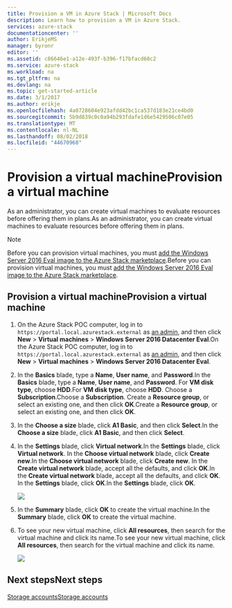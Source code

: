 ```yaml
---
title: Provision a VM in Azure Stack | Microsoft Docs
description: Learn how to provision a VM in Azure Stack.
services: azure-stack
documentationcenter: ''
author: ErikjeMS
manager: byronr
editor: ''
ms.assetid: c86646e1-a12e-493f-b396-f17bfacd60c2
ms.service: azure-stack
ms.workload: na
ms.tgt_pltfrm: na
ms.devlang: na
ms.topic: get-started-article
ms.date: 3/1/2017
ms.author: erikje
ms.openlocfilehash: 4a0728604e923afdd42bc1ca537d183e21ce4bd0
ms.sourcegitcommit: 5b9d839c0c0a94b293fdafe1d6e5429506c07e05
ms.translationtype: MT
ms.contentlocale: nl-NL
ms.lasthandoff: 08/02/2018
ms.locfileid: "44670968"
---
```

# <a name="provision-a-virtual-machine"></a><span data-ttu-id="19359-103">Provision a virtual machine</span><span class="sxs-lookup"><span data-stu-id="19359-103">Provision a virtual machine</span></span>
<span data-ttu-id="19359-104">As an administrator, you can create virtual machines to evaluate resources before offering them in plans.</span><span class="sxs-lookup"><span data-stu-id="19359-104">As an administrator, you can create virtual machines to evaluate resources before offering them in plans.</span></span>

> [!NOTE]
> <span data-ttu-id="19359-105">Before you can provision virtual machines, you must [add the Windows Server 2016 Eval image to the Azure Stack marketplace](azure-stack-add-default-image.md).</span><span class="sxs-lookup"><span data-stu-id="19359-105">Before you can provision virtual machines, you must [add the Windows Server 2016 Eval image to the Azure Stack marketplace](azure-stack-add-default-image.md).</span></span>
> 
> 

## <a name="provision-a-virtual-machine"></a><span data-ttu-id="19359-106">Provision a virtual machine</span><span class="sxs-lookup"><span data-stu-id="19359-106">Provision a virtual machine</span></span>
1. <span data-ttu-id="19359-107">On the Azure Stack POC computer, log in to `https://portal.local.azurestack.external` as [an admin](azure-stack-connect-azure-stack.md), and then click **New** > **Virtual machines** > **Windows Server 2016 Datacenter Eval**.</span><span class="sxs-lookup"><span data-stu-id="19359-107">On the Azure Stack POC computer, log in to `https://portal.local.azurestack.external` as [an admin](azure-stack-connect-azure-stack.md), and then click **New** > **Virtual machines** > **Windows Server 2016 Datacenter Eval**.</span></span>  

2. <span data-ttu-id="19359-108">In the **Basics** blade, type a **Name**, **User name**, and **Password**.</span><span class="sxs-lookup"><span data-stu-id="19359-108">In the **Basics** blade, type a **Name**, **User name**, and **Password**.</span></span> <span data-ttu-id="19359-109">For **VM disk type**, choose **HDD**.</span><span class="sxs-lookup"><span data-stu-id="19359-109">For **VM disk type**, choose **HDD**.</span></span> <span data-ttu-id="19359-110">Choose a **Subscription**.</span><span class="sxs-lookup"><span data-stu-id="19359-110">Choose a **Subscription**.</span></span> <span data-ttu-id="19359-111">Create a **Resource group**, or select an existing one, and then click **OK**.</span><span class="sxs-lookup"><span data-stu-id="19359-111">Create a **Resource group**, or select an existing one, and then click **OK**.</span></span>  
3. <span data-ttu-id="19359-112">In the **Choose a size** blade, click **A1 Basic**, and then click **Select**.</span><span class="sxs-lookup"><span data-stu-id="19359-112">In the **Choose a size** blade, click **A1 Basic**, and then click **Select**.</span></span>  
4. <span data-ttu-id="19359-113">In the **Settings** blade, click **Virtual network**.</span><span class="sxs-lookup"><span data-stu-id="19359-113">In the **Settings** blade, click **Virtual network**.</span></span> <span data-ttu-id="19359-114">In the **Choose virtual network** blade, click **Create new**.</span><span class="sxs-lookup"><span data-stu-id="19359-114">In the **Choose virtual network** blade, click **Create new**.</span></span> <span data-ttu-id="19359-115">In the **Create virtual network** blade, accept all the defaults, and click **OK**.</span><span class="sxs-lookup"><span data-stu-id="19359-115">In the **Create virtual network** blade, accept all the defaults, and click **OK**.</span></span> <span data-ttu-id="19359-116">In the **Settings** blade, click **OK**.</span><span class="sxs-lookup"><span data-stu-id="19359-116">In the **Settings** blade, click **OK**.</span></span>

   ![](https://docstestmedia1.blob.core.windows.net/azure-media/articles/azure-stack/media/azure-stack-provision-vm/image04.png)
5. <span data-ttu-id="19359-117">In the **Summary** blade, click **OK** to create the virtual machine.</span><span class="sxs-lookup"><span data-stu-id="19359-117">In the **Summary** blade, click **OK** to create the virtual machine.</span></span>  
6. <span data-ttu-id="19359-118">To see your new virtual machine, click **All resources**, then search for the virtual machine and click its name.</span><span class="sxs-lookup"><span data-stu-id="19359-118">To see your new virtual machine, click **All resources**, then search for the virtual machine and click its name.</span></span>

    ![](https://docstestmedia1.blob.core.windows.net/azure-media/articles/azure-stack/media/azure-stack-provision-vm/image06.png)

## <a name="next-steps"></a><span data-ttu-id="19359-119">Next steps</span><span class="sxs-lookup"><span data-stu-id="19359-119">Next steps</span></span>
[<span data-ttu-id="19359-120">Storage accounts</span><span class="sxs-lookup"><span data-stu-id="19359-120">Storage accounts</span></span>](azure-stack-provision-storage-account.md)


